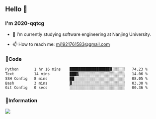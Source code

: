 ## Hello 👋


### I'm 2020-qqtcg

- 🔭 I’m currently studying software engineering at Nanjing University. 
<!-- - 🌱 I’m currently learning MLsys and -->
<!-- - 👯 I’m looking to collaborate on ... -->
<!-- - 🤔 I’m looking for help with ... -->
<!-- - 💬 Ask me about ... -->
- 📫 How to reach me: mj1921761583@gmail.com
<!-- - 😄 Pronouns: ... -->
<!-- - ⚡ Fun fact: ... -->

### 🌱Code
<!--START_SECTION:waka-->

```txt
Python       1 hr 16 mins    ██████████████████▓░░░░░░   74.23 %
Text         14 mins         ███▓░░░░░░░░░░░░░░░░░░░░░   14.06 %
SSH Config   8 mins          ██░░░░░░░░░░░░░░░░░░░░░░░   08.05 %
Bash         3 mins          ▓░░░░░░░░░░░░░░░░░░░░░░░░   03.30 %
Git Config   0 secs          ░░░░░░░░░░░░░░░░░░░░░░░░░   00.36 %
```

<!--END_SECTION:waka-->

### 💬Information
![](https://github-readme-stats.vercel.app/api?username=2020-qqtcg&theme=buefy&hide_border=false)


<!-- <div align="center"> <img src="https://github-readme-activity-graph.vercel.app/graph?username=2020-qqtcg&theme=minimal" /> </div> -->


